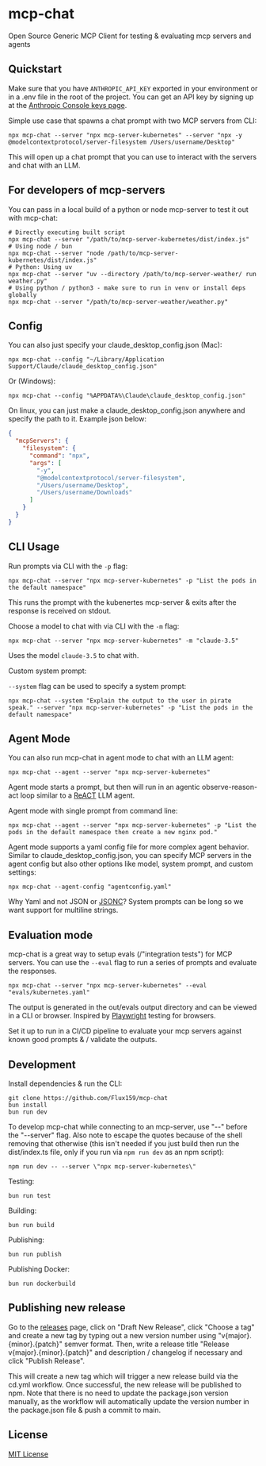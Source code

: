# mcp-chat

Open Source Generic MCP Client for testing & evaluating mcp servers and agents

## Quickstart

Make sure that you have `ANTHROPIC_API_KEY` exported in your environment or in a .env file in the root of the project.
You can get an API key by signing up at the [Anthropic Console keys page](https://console.anthropic.com/settings/keys).

Simple use case that spawns a chat prompt with two MCP servers from CLI:

```shell
npx mcp-chat --server "npx mcp-server-kubernetes" --server "npx -y @modelcontextprotocol/server-filesystem /Users/username/Desktop"
```

This will open up a chat prompt that you can use to interact with the servers and chat with an LLM.

## For developers of mcp-servers

You can pass in a local build of a python or node mcp-server to test it out with mcp-chat:

```shell
# Directly executing built script
npx mcp-chat --server "/path/to/mcp-server-kubernetes/dist/index.js"
# Using node / bun
npx mcp-chat --server "node /path/to/mcp-server-kubernetes/dist/index.js"
# Python: Using uv
npx mcp-chat --server "uv --directory /path/to/mcp-server-weather/ run weather.py"
# Using python / python3 - make sure to run in venv or install deps globally
npx mcp-chat --server "/path/to/mcp-server-weather/weather.py"
```

## Config

You can also just specify your claude_desktop_config.json (Mac):

```shell
npx mcp-chat --config "~/Library/Application Support/Claude/claude_desktop_config.json"
```

Or (Windows):

```shell
npx mcp-chat --config "%APPDATA%\Claude\claude_desktop_config.json"
```

On linux, you can just make a claude_desktop_config.json anywhere and specify the path to it. Example json below:

```json
{
  "mcpServers": {
    "filesystem": {
      "command": "npx",
      "args": [
        "-y",
        "@modelcontextprotocol/server-filesystem",
        "/Users/username/Desktop",
        "/Users/username/Downloads"
      ]
    }
  }
}
```

## CLI Usage

Run prompts via CLI with the `-p` flag:

```shell
npx mcp-chat --server "npx mcp-server-kubernetes" -p "List the pods in the default namespace"
```

This runs the prompt with the kubenertes mcp-server & exits after the response is received on stdout.

Choose a model to chat with via CLI with the `-m` flag:

```shell
npx mcp-chat --server "npx mcp-server-kubernetes" -m "claude-3.5"
```

Uses the model `claude-3.5` to chat with.

Custom system prompt:

`--system` flag can be used to specify a system prompt:

```shell
npx mcp-chat --system "Explain the output to the user in pirate speak." --server "npx mcp-server-kubernetes" -p "List the pods in the default namespace"
```

## Agent Mode

You can also run mcp-chat in agent mode to chat with an LLM agent:

```shell
npx mcp-chat --agent --server "npx mcp-server-kubernetes"
```

Agent mode starts a prompt, but then will run in an agentic observe-reason-act loop similar to a [ReACT](https://arxiv.org/pdf/2210.03629) LLM agent.

Agent mode with single prompt from command line:

```shell
npx mcp-chat --agent --server "npx mcp-server-kubernetes" -p "List the pods in the default namespace then create a new nginx pod."
```

Agent mode supports a yaml config file for more complex agent behavior. Similar to claude_desktop_config.json, you can specify MCP servers in the agent config but also other options like model, system prompt, and custom settings:

```shell
npx mcp-chat --agent-config "agentconfig.yaml"
```

Why Yaml and not JSON or [JSONC](https://code.visualstudio.com/docs/languages/json#_json-with-comments)? System prompts can be long so we want support for multiline strings.

## Evaluation mode

mcp-chat is a great way to setup evals (/"integration tests") for MCP servers. You can use the `--eval` flag to run a series of prompts and evaluate the responses.

```shell
npx mcp-chat --server "npx mcp-server-kubernetes" --eval "evals/kubernetes.yaml"
```

The output is generated in the out/evals output directory and can be viewed in a CLI or browser. Inspired by [Playwright](https://playwright.dev/) testing for browsers.

Set it up to run in a CI/CD pipeline to evaluate your mcp servers against known good prompts & / validate the outputs.

## Development

Install dependencies & run the CLI:

```shell
git clone https://github.com/Flux159/mcp-chat
bun install
bun run dev
```

To develop mcp-chat while connecting to an mcp-server, use "--" before the "--server" flag. Also note to escape the quotes because of the shell removing that otherwise (this isn't needed if you just build then run the dist/index.ts file, only if you run via `npm run dev` as an npm script):

```shell
npm run dev -- --server \"npx mcp-server-kubernetes\"
```

Testing:

```shell
bun run test
```

Building:

```shell
bun run build
```

Publishing:

```shell
bun run publish
```

Publishing Docker:

```shell
bun run dockerbuild
```

## Publishing new release

Go to the [releases](https://github.com/Flux159/mcp-chat/releases) page, click on "Draft New Release", click "Choose a tag" and create a new tag by typing out a new version number using "v{major}.{minor}.{patch}" semver format. Then, write a release title "Release v{major}.{minor}.{patch}" and description / changelog if necessary and click "Publish Release".

This will create a new tag which will trigger a new release build via the cd.yml workflow. Once successful, the new release will be published to npm. Note that there is no need to update the package.json version manually, as the workflow will automatically update the version number in the package.json file & push a commit to main.

## License

[MIT License](https://github.com/Flux159/mcp-chat/blob/main/LICENSE)
